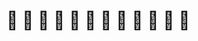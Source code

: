 #  :construction:  :construction: :construction: :construction: :construction: :construction: :construction: :construction: :construction: :construction: :construction: :construction: